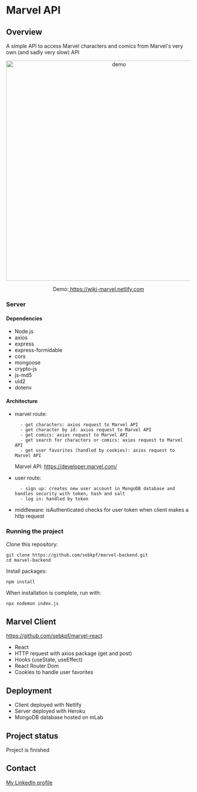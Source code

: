# Marvel API

## Overview

A simple API to access Marvel characters and comics from Marvel's very own (and sadly very slow) API

<p align="center">
	<img
			width="600"
			alt="demo"
			src="https://github.com/sebkpf/marvel-react/blob/master/documentation/demo.png">
</p>

<p align="center">
  Demo:<a href="https://wiki-marvel.netlify.com" target="_blank"> https://wiki-marvel.netlify.com</a>
</p>

### Server

#### Dependencies

- Node.js
- axios
- express
- express-formidable
- cors
- mongoose
- crypto-js
- js-md5
- uid2
- dotenv

#### Architecture

- marvel route:

      	- get characters: axios request to Marvel API
      	- get character by id: axios request to Marvel API
      	- get comics: axios request to Marvel API
      	- get search for characters or comics: axios request to Marvel API
      	- get user favorites (handled by cookies): axios request to Marvel API

  Marvel API: https://developer.marvel.com/

- user route:

      	- sign up: creates new user account in MongoDB database and handles security with token, hash and salt
      	- log in: handled by token

- middleware: isAuthenticated checks for user token when client makes a http request

### Running the project

Clone this repository:

```
git clone https://github.com/sebkpf/marvel-backend.git
cd marvel-backend
```

Install packages:

```
npm install
```

When installation is complete, run with:

```bash
npx nodemon index.js
```

## Marvel Client

<a href="https://github.com/sebkpf/marvel-react">https://github.com/sebkpf/marvel-react</a>

- React
- HTTP request with axios package (get and post)
- Hooks (useState, useEffect)
- React Router Dom
- Cookies to handle user favorites

## Deployment

- Client deployed with Netlify
- Server deployed with Heroku
- MongoDB database hosted on mLab

## Project status

Project is finished

## Contact

<a href="https://www.linkedin.com/in/sebastienkempf/" target="_blank">My LinkedIn profile</a>
